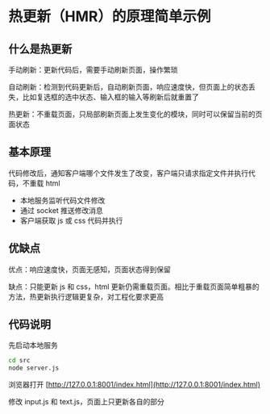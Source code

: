 # 热更新（HMR）的原理简单示例

## 什么是热更新

手动刷新：更新代码后，需要手动刷新页面，操作繁琐

自动刷新：检测到代码更新后，自动刷新页面，响应速度快，但页面上的状态丢失，比如复选框的选中状态、输入框的输入等刷新后就重置了

热更新：不重载页面，只局部刷新页面上发生变化的模块，同时可以保留当前的页面状态

## 基本原理

代码修改后，通知客户端哪个文件发生了改变，客户端只请求指定文件并执行代码，不重载 html

- 本地服务监听代码文件修改
- 通过 socket 推送修改消息
- 客户端获取 js 或 css 代码并执行

## 优缺点

优点：响应速度快，页面无感知，页面状态得到保留

缺点：只能更新 js 和 css，html 更新仍需重载页面。相比于重载页面简单粗暴的方法，热更新执行逻辑更复杂，对工程化要求更高

## 代码说明

先启动本地服务

```sh
cd src
node server.js
```

浏览器打开 [http://127.0.0.1:8001/index.html](http://127.0.0.1:8001/index.html)

修改 input.js 和 text.js，页面上只更新各自的部分
